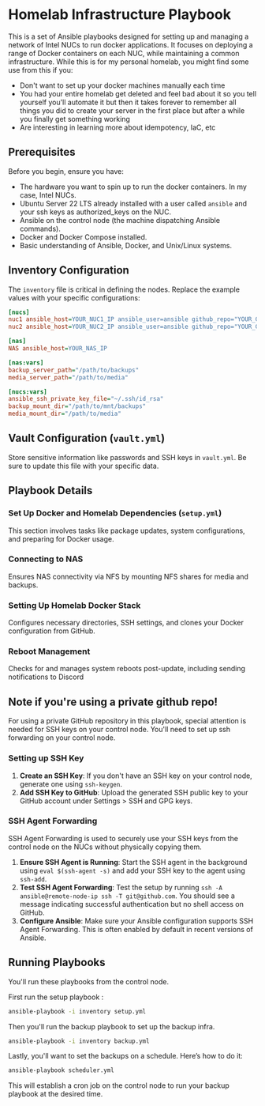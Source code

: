 # Homelab Infrastructure Playbook

This is a set of Ansible playbooks designed for setting up and managing a network of Intel NUCs to run docker applications. It focuses on deploying a range of Docker containers on each NUC, while maintaining a common infrastructure. While this is for my personal homelab, you might find some use from this if you:

* Don't want to set up your docker machines manually each time
* You had your entire homelab get deleted and feel bad about it so you tell yourself you'll automate it but then it takes forever to remember all things you did to create your server in the first place but after a while you finally get something working
* Are interesting in learning more about idempotency, IaC, etc

## Prerequisites

Before you begin, ensure you have:

- The hardware you want to spin up to run the docker containers. In my case, Intel NUCs.
- Ubuntu Server 22 LTS already installed with a user called `ansible` and your ssh keys as authorized_keys on the NUC.
- Ansible on the control node (the machine dispatching Ansible commands).
- Docker and Docker Compose installed.
- Basic understanding of Ansible, Docker, and Unix/Linux systems.


## Inventory Configuration

The `inventory` file is critical in defining the nodes. Replace the example values with your specific configurations:

```ini
[nucs]
nuc1 ansible_host=YOUR_NUC1_IP ansible_user=ansible github_repo="YOUR_GITHUB_REPO_TO_YOUR_DOCKER_STACK" homelab_srv_folder="/path/to/srv"
nuc2 ansible_host=YOUR_NUC2_IP ansible_user=ansible github_repo="YOUR_GITHUB_REPO_TO_YOUR_DOCKER_STACK" homelab_srv_folder="/path/to/srv"

[nas]
NAS ansible_host=YOUR_NAS_IP

[nas:vars]
backup_server_path="/path/to/backups"
media_server_path="/path/to/media"

[nucs:vars]
ansible_ssh_private_key_file="~/.ssh/id_rsa"
backup_mount_dir="/path/to/mnt/backups"
media_mount_dir="/path/to/media"
```

## Vault Configuration (`vault.yml`)

Store sensitive information like passwords and SSH keys in `vault.yml`. Be sure to update this file with your specific data.

## Playbook Details

### Set Up Docker and Homelab Dependencies (`setup.yml`)

This section involves tasks like package updates, system configurations, and preparing for Docker usage.

### Connecting to NAS

Ensures NAS connectivity via NFS by mounting NFS shares for media and backups.

### Setting Up Homelab Docker Stack

Configures necessary directories, SSH settings, and clones your Docker configuration from GitHub.

### Reboot Management

Checks for and manages system reboots post-update, including sending notifications to Discord

## Note if you're using a private github repo! 

For using a private GitHub repository in this playbook, special attention is needed for SSH keys on your control node. You'll need to set up ssh forwarding on your control node.

### Setting up SSH Key

1. **Create an SSH Key**: If you don't have an SSH key on your control node, generate one using `ssh-keygen`.
2. **Add SSH Key to GitHub**: Upload the generated SSH public key to your GitHub account under Settings > SSH and GPG keys.

### SSH Agent Forwarding

SSH Agent Forwarding is used to securely use your SSH keys from the control node on the NUCs without physically copying them.

1. **Ensure SSH Agent is Running**: Start the SSH agent in the background using `eval $(ssh-agent -s)` and add your SSH key to the agent using `ssh-add`.
2. **Test SSH Agent Forwarding**: Test the setup by running `ssh -A ansible@remote-node-ip ssh -T git@github.com`. You should see a message indicating successful authentication but no shell access on GitHub.
3. **Configure Ansible**: Make sure your Ansible configuration supports SSH Agent Forwarding. This is often enabled by default in recent versions of Ansible.

## Running Playbooks

You'll run these playbooks from the control node. 

First run the setup playbook :

```bash
ansible-playbook -i inventory setup.yml
```

Then you'll run the backup playbook to set up the backup infra.
```bash
ansible-playbook -i inventory backup.yml
```

Lastly, you'll want to set the backups on a schedule. Here’s how to do it:

```bash
ansible-playbook scheduler.yml
```

This will establish a cron job on the control node to run your backup playbook at the desired time.
